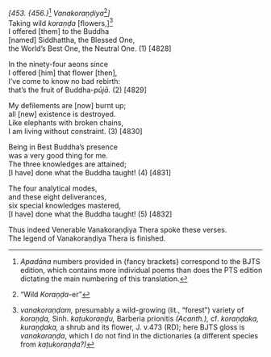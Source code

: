 *\[453. {456.}*[^1] *Vanakoraṇḍiya*[^2]*\]*  
Taking wild *koraṇḍa* \[flowers,\][^3]  
I offered \[them\] to the Buddha  
\[named\] Siddhattha, the Blessed One,  
the World’s Best One, the Neutral One. (1) \[4828\]

In the ninety-four aeons since  
I offered \[him\] that flower \[then\],  
I’ve come to know no bad rebirth:  
that’s the fruit of Buddha-*pūjā.* (2) \[4829\]

My defilements are \[now\] burnt up;  
all \[new\] existence is destroyed.  
Like elephants with broken chains,  
I am living without constraint. (3) \[4830\]

Being in Best Buddha’s presence  
was a very good thing for me.  
The three knowledges are attained;  
\[I have\] done what the Buddha taught! (4) \[4831\]

The four analytical modes,  
and these eight deliverances,  
six special knowledges mastered,  
\[I have\] done what the Buddha taught! (5) \[4832\]

Thus indeed Venerable Vanakoraṇḍiya Thera spoke these verses.  
The legend of Vanakoraṇḍiya Thera is finished.

[^1]: *Apadāna* numbers provided in {fancy brackets} correspond to the BJTS edition, which contains more individual poems than does the PTS edition dictating the main numbering of this translation.

[^2]: “Wild *Koraṇḍa*-er”

[^3]: *vanakoraṇḍam,* presumably a wild-growing (lit., “forest”) variety of *koraṇḍa,* Sinh. *kaṭukoraṇḍu,* Barberia prionitis *(Acanth.),* cf. *koraṇḍaka, kuraṇḍaka,* a shrub and its flower, J. v.473 (RD); here BJTS gloss is *vanakaraṇḍa*, which I do not find in the dictionaries (a different species from *kaṭukoraṇḍa?)*
